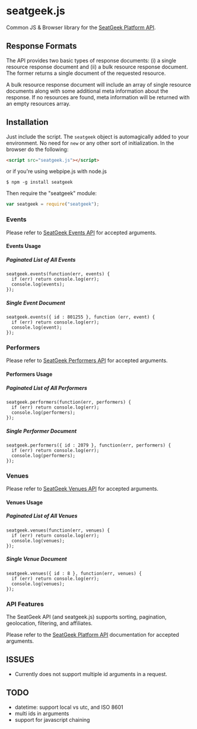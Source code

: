 # seatgeek.js

Common JS & Browser library for the [SeatGeek Platform API](http://platform.seatgeek.com/).

## Response Formats
The API provides two basic types of response documents: (i) a single resource response document and (ii) a bulk resource response document. The former returns a single document of the requested resource.

A bulk resource response document will include an array of single resource documents along with some additional meta information about the response. If no resources are found, meta information will be returned with an empty resources array.

## Installation

Just include the script. The `seatgeek` object is automagically added to your environment. No need for `new` or any other sort of initialization. In the browser do the following:

``` html
<script src="seatgeek.js"></script>
```

or if you're using webpipe.js with node.js

	$ npm -g install seatgeek

Then require the "seatgeek" module:

``` javascript
var seatgeek = require("seatgeek");
```

### Events
Please refer to [SeatGeek Events API](http://platform.seatgeek.com/#events) for accepted arguments.

#### Events Usage

##### Paginated List of All Events
    seatgeek.events(function(err, events) {
      if (err) return console.log(err);
      console.log(events);
    });

##### Single Event Document
    seatgeek.events({ id : 801255 }, function (err, event) {
      if (err) return console.log(err);
      console.log(event);
    });

### Performers
Please refer to [SeatGeek Performers API](http://platform.seatgeek.com/#performers) for accepted arguments.

#### Performers Usage

##### Paginated List of All Performers
    seatgeek.performers(function(err, performers) {
      if (err) return console.log(err);
      console.log(performers);
    });

##### Single Performer Document
    seatgeek.performers({ id : 2079 }, function(err, performers) {
      if (err) return console.log(err);
      console.log(performers);
    });
    
### Venues
Please refer to [SeatGeek Venues API](http://platform.seatgeek.com/#venues) for accepted arguments.

#### Venues Usage

##### Paginated List of All Venues
    seatgeek.venues(function(err, venues) {
      if (err) return console.log(err);
      console.log(venues);
    });

##### Single Venue Document
    seatgeek.venues({ id : 8 }, function(err, venues) {
      if (err) return console.log(err);
      console.log(venues);
    });

### API Features
The SeatGeek API (and seatgeek.js) supports sorting, pagination, geolocation, filtering, and affiliates. 

Please refer to the [SeatGeek Platform API](http://platform.seatgeek.com/) documentation for accepted arguments.

## ISSUES
* Currently does not support multiple id arguments in a request.

## TODO
* datetime: support local vs utc, and  ISO 8601
* multi ids in arguments
* support for javascript chaining

  
